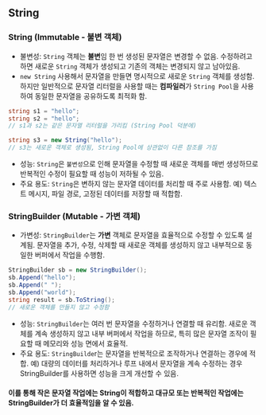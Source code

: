 ## String

### String (Immutable - 불변 객체)
- 불변성: `String` 객체는 **불변**임 한 번 생성된 문자열은 변경할 수 없음. 수정하려고 하면 새로운 `String` 객체가 생성되고 기존의 객체는 변경되지 않고 남아있음.
- `new String` 사용해서 문자열을 만들면 명시적으로 새로운 `String` 객체를 생성함. 하지만 일반적으로 문자열 리터럴을 사용할 때는 **컴파일러**가 `String Pool`을 사용하여 동일한 문자열을 공유하도록 최적화 함.

```C#
string s1 = "hello";
string s2 = "hello";
// s1과 s2는 같은 문자열 리터럴을 가리킴 (String Pool 덕분에)

string s3 = new String("hello");
// s3는 새로운 객체로 생성됨, String Pool에 상관없이 다른 참조를 가짐
```

- 성능: `String`은 `불변성`으로 인해 문자열을 수정할 때 새로운 객체를 매번 생성하므로 반복적인 수정이 필요할 때 성능이 저하될 수 있음.
- 주요 용도: `String`은 변하지 않는 문자열 데이터를 처리할 때 주로 사용함. 예) 텍스트 메시지, 파일 경로, 고정된 데이터를 저장할 때 적합함.



### StringBuilder (Mutable - 가변 객체)
- 가변성: `StringBuilder`는 **가변** 객체로 문자열을 효율적으로 수정할 수 있도록 설계됨. 문자열을 추가, 수정, 삭제할 때 새로운 객체를 생성하지 않고 내부적으로 동일한 버퍼에서 작업을 수행함.

```C#
StringBuilder sb = new StringBuilder();
sb.Append("hello");
sb.Append(" ");
sb.Append("world");
string result = sb.ToString();
// 새로운 객체를 만들지 않고 수정함
```

- 성능: `StringBuilder`는 여러 번 문자열을 수정하거나 연결할 때 유리함. 새로운 객체를 계속 생성하지 않고 내부 버퍼에서 작업을 하므로, 특히 많은 문자열 조작이 필요할 때 메모리와 성능 면에서 효율적.
- 주요 용도: `StringBuilde`r는 문자열을 반복적으로 조작하거나 연결하는 경우에 적합. 예) 대량의 데이터를 처리하거나 루프 내에서 문자열을 계속 수정하는 경우 StringBuilder를 사용하면 성능을 크게 개선할 수 있음.


#### 이를 통해 작은 문자열 작업에는 String이 적합하고 대규모 또는 반복적인 작업에는 StringBuilder가 더 효율적임을 알 수 있음.

